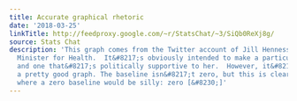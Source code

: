 ```yaml
---
title: Accurate graphical rhetoric
date: '2018-03-25'
linkTitle: http://feedproxy.google.com/~r/StatsChat/~3/SiQb0ReXj8g/
source: Stats Chat
description: 'This graph comes from the Twitter account of Jill Hennessy, Victoria&#8217;s
  Minister for Health.  It&#8217;s obviously intended to make a particular point &#8212;
  and one that&#8217;s politically supportive to her.  However, it&#8217;s actually
  a pretty good graph. The baseline isn&#8217;t zero, but this is clearly an example
  where a zero baseline would be silly: zero [&#8230;]'
---
```


